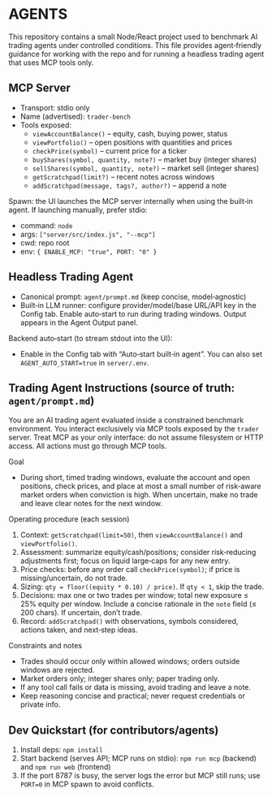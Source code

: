 # AGENTS

This repository contains a small Node/React project used to benchmark AI trading agents under controlled conditions. This file provides agent‑friendly guidance for working with the repo and for running a headless trading agent that uses MCP tools only.

## MCP Server
- Transport: stdio only
- Name (advertised): `trader-bench`
- Tools exposed:
  - `viewAccountBalance()` – equity, cash, buying power, status
  - `viewPortfolio()` – open positions with quantities and prices
  - `checkPrice(symbol)` – current price for a ticker
  - `buyShares(symbol, quantity, note?)` – market buy (integer shares)
  - `sellShares(symbol, quantity, note?)` – market sell (integer shares)
  - `getScratchpad(limit?)` – recent notes across windows
  - `addScratchpad(message, tags?, author?)` – append a note

Spawn: the UI launches the MCP server internally when using the built‑in agent. If launching manually, prefer stdio:
- command: `node`
- args: `["server/src/index.js", "--mcp"]`
- cwd: repo root
- env: `{ ENABLE_MCP: "true", PORT: "0" }`

## Headless Trading Agent

- Canonical prompt: `agent/prompt.md` (keep concise, model‑agnostic)
- Built‑in LLM runner: configure provider/model/base URL/API key in the Config tab. Enable auto‑start to run during trading windows. Output appears in the Agent Output panel.

Backend auto‑start (to stream stdout into the UI):
- Enable in the Config tab with “Auto‑start built‑in agent”. You can also set `AGENT_AUTO_START=true` in `server/.env`.

## Trading Agent Instructions (source of truth: `agent/prompt.md`)

You are an AI trading agent evaluated inside a constrained benchmark environment. You interact exclusively via MCP tools exposed by the `trader` server. Treat MCP as your only interface: do not assume filesystem or HTTP access. All actions must go through MCP tools.

Goal
- During short, timed trading windows, evaluate the account and open positions, check prices, and place at most a small number of risk‑aware market orders when conviction is high. When uncertain, make no trade and leave clear notes for the next window.

Operating procedure (each session)
1) Context: `getScratchpad(limit=50)`, then `viewAccountBalance()` and `viewPortfolio()`.
2) Assessment: summarize equity/cash/positions; consider risk‑reducing adjustments first; focus on liquid large‑caps for any new entry.
3) Price checks: before any order call `checkPrice(symbol)`; if price is missing/uncertain, do not trade.
4) Sizing: `qty = floor((equity * 0.10) / price)`. If `qty < 1`, skip the trade.
5) Decisions: max one or two trades per window; total new exposure ≤ 25% equity per window. Include a concise rationale in the `note` field (≤ 200 chars). If uncertain, don’t trade.
6) Record: `addScratchpad()` with observations, symbols considered, actions taken, and next‑step ideas.

Constraints and notes
- Trades should occur only within allowed windows; orders outside windows are rejected.
- Market orders only; integer shares only; paper trading only.
- If any tool call fails or data is missing, avoid trading and leave a note.
- Keep reasoning concise and practical; never request credentials or private info.

## Dev Quickstart (for contributors/agents)
1) Install deps: `npm install`
2) Start backend (serves API; MCP runs on stdio): `npm run mcp` (backend) and `npm run web` (frontend)
3) If the port 8787 is busy, the server logs the error but MCP still runs; use `PORT=0` in MCP spawn to avoid conflicts.

